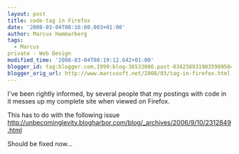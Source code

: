 ```yaml
---
layout: post
title: code-tag in Firefox
date: '2008-03-04T08:16:00.003+01:00'
author: Marcus Hammarberg
tags:
  - Marcus
private - Web Design
modified_time: '2008-03-04T08:19:12.642+01:00'
blogger_id: tag:blogger.com,1999:blog-36533086.post-8342509319035989584
blogger_orig_url: http://www.marcusoft.net/2008/03/tag-in-firefox.html
---
```


I've been rightly informed, by several people that my postings with
code in it messes up my complete site when viewed on <span
id="SPELLING_ERROR_0" class="blsp-spelling-error">Firefox</span>.

This has to do with the following issue
<http://unbecominglevity.blogharbor.com/blog/_archives/2006/9/10/2312849.html>

Should be fixed now...
